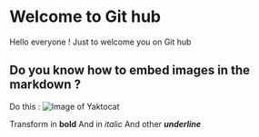 # Welcome to Git hub

Hello everyone ! Just to welcome you on Git hub 

## Do you know how to embed images in the markdown ?

Do this :
![Image of Yaktocat](https://octodex.github.com/images/yaktocat.png)

Transform in **bold**
And in *italic*
And other ***underline***
